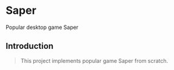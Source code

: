 # Saper
Popular desktop game Saper

## Introduction

> This project implements popular game Saper from scratch.
